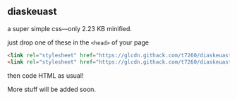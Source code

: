 ## diaskeuast
a super simple css—only 2.23 KB minified.

just drop one of these in the `<head>` of your page
```html
<link rel="stylesheet" href="https://glcdn.githack.com/t7260/diaskeuast/-/raw/1.1.0/diaskeuast.css">
<link rel="stylesheet" href="https://glcdn.githack.com/t7260/diaskeuast/-/raw/1.1.0/diaskeuast.min.css">
```
then code HTML as usual!


More stuff will be added soon.